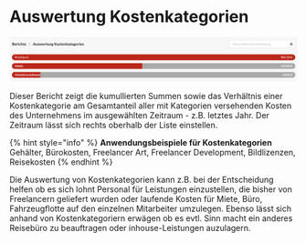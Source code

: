# Auswertung Kostenkategorien

![](../.gitbook/assets/bildschirmfoto-2021-01-06-um-12.29.14.png)

Dieser Bericht zeigt die kumullierten Summen sowie das Verhältnis einer Kostenkategorie am Gesamtanteil aller mit Kategorien versehenden Kosten des Unternehmens im ausgewählten Zeitraum - z.B. letztes Jahr. Der Zeitraum lässt sich rechts oberhalb der Liste einstellen.

{% hint style="info" %}
**Anwendungsbeispiele für Kostenkategorien**  
Gehälter, Bürokosten, Freelancer Art, Freelancer Development, Bildlizenzen, Reisekosten
{% endhint %}

Die Auswertung von Kostenkategorien kann z.B. bei der Entscheidung helfen ob es sich lohnt Personal für Leistungen einzustellen, die bisher von Freelancern geliefert wurden oder laufende Kosten für Miete, Büro, Fahrzeugflotte auf den einzelnen Mitarbeiter umzulegen. Ebenso lässt sich anhand von Kostenkategoriern erwägen ob es evtl. Sinn macht ein anderes Reisebüro zu beauftragen oder inhouse-Leistungen auzulagern.

